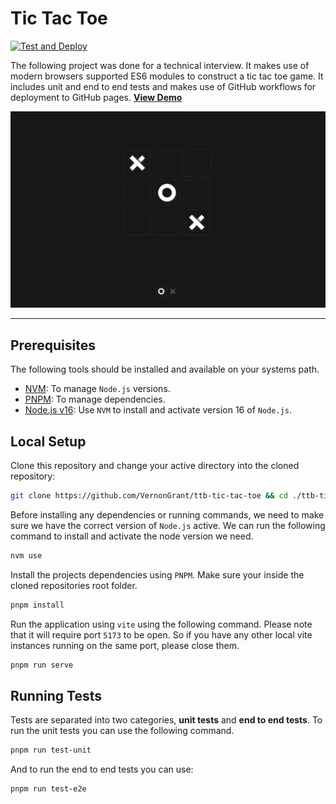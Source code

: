 # Tic Tac Toe

[![Test and Deploy](https://github.com/VernonGrant/ttb-tic-tac-toe/actions/workflows/deploy.yml/badge.svg?branch=main)](https://github.com/VernonGrant/ttb-tic-tac-toe/actions/workflows/deploy.yml)

The following project was done for a technical interview. It makes use of modern browsers supported ES6 modules to construct a tic tac toe game. It includes unit and end to end tests and makes use of GitHub workflows for deployment to GitHub pages. [**View Demo**](https://vernongrant.github.io/ttb-tic-tac-toe/)

![Tic Tac Toe](https://github.com/VernonGrant/ttb-tic-tac-toe/blob/main/img/screenshot.jpg "Demonstration Image")

---

## Prerequisites

The following tools should be installed and available on your systems path.

- [NVM](https://github.com/nvm-sh/nvm): To manage `Node.js` versions.
- [PNPM](https://pnpm.io/): To manage dependencies.
- [Node.js v16](https://nodejs.org/en): Use `NVM` to install and activate version 16 of `Node.js`.

## Local Setup

Clone this repository and change your active directory into the cloned repository:

```sh
git clone https://github.com/VernonGrant/ttb-tic-tac-toe && cd ./ttb-tic-tac-toe
```

Before installing any dependencies or running commands, we need to make sure we have the correct version of `Node.js` active. We can run the following command to install and activate the node version we need.

```sh
nvm use
```

Install the projects dependencies using `PNPM`. Make sure your inside the cloned repositories root folder.

```sh
pnpm install
```

Run the application using `vite` using the following command. Please note that it will require port `5173` to be open. So if you have any other local vite instances running on the same port, please close them.

```sh
pnpm run serve
```

## Running Tests

Tests are separated into two categories, **unit tests** and **end to end tests**. To run the unit tests you can use the following command.

```sh
pnpm run test-unit
```

And to run the end to end tests you can use:

```sh
pnpm run test-e2e
```
